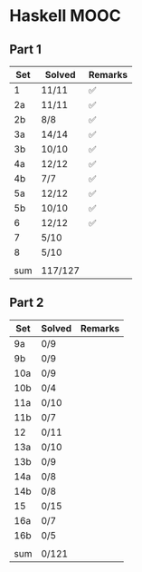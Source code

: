 # Haskell MOOC

## Part 1

| Set | Solved  | Remarks |
| --- | ------- | ------- |
| 1   | 11/11   | ✅      |
| 2a  | 11/11   | ✅      |
| 2b  | 8/8     | ✅      |
| 3a  | 14/14   | ✅      |
| 3b  | 10/10   | ✅      |
| 4a  | 12/12   | ✅      |
| 4b  | 7/7     | ✅      |
| 5a  | 12/12   | ✅      |
| 5b  | 10/10   | ✅      |
| 6   | 12/12   | ✅      |
| 7   | 5/10    |         |
| 8   | 5/10    |         |
|     |         |         |
| sum | 117/127 |         |

## Part 2

| Set | Solved | Remarks |
| --- | ------ | ------- |
| 9a  | 0/9    |         |
| 9b  | 0/9    |         |
| 10a | 0/9    |         |
| 10b | 0/4    |         |
| 11a | 0/10   |         |
| 11b | 0/7    |         |
| 12  | 0/11   |         |
| 13a | 0/10   |         |
| 13b | 0/9    |         |
| 14a | 0/8    |         |
| 14b | 0/8    |         |
| 15  | 0/15   |         |
| 16a | 0/7    |         |
| 16b | 0/5    |         |
|     |        |         |
| sum | 0/121  |         |
